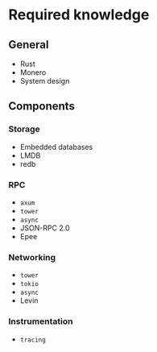# Required knowledge

## General
- Rust
- Monero
- System design

## Components
### Storage
- Embedded databases
- LMDB
- redb

### RPC
- `axum`
- `tower`
- `async`
- JSON-RPC 2.0
- Epee

### Networking
- `tower`
- `tokio`
- `async`
- Levin

### Instrumentation
- `tracing`
